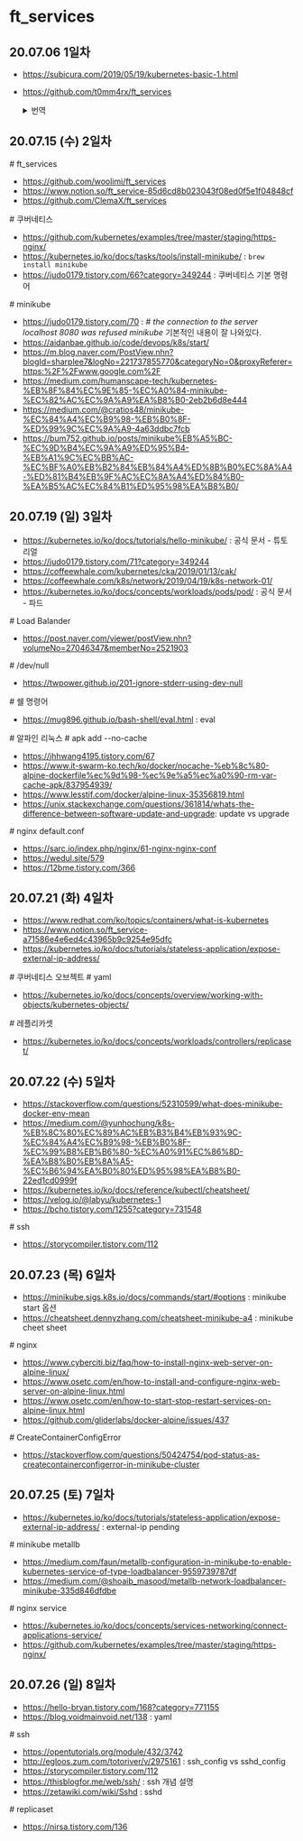 # ft_services

## 20.07.06 1일차

* https://subicura.com/2019/05/19/kubernetes-basic-1.html

* https://github.com/t0mm4rx/ft_services

    <details>
    <summary> 번역 </summary>

    ## 개요

    ### 도커와 쿠버네티스란?
    도커는 가벼운 가상머신을 실행할 수 있는 소프트웨어이다. dockerfile을 이용해서 컨테이너를 만들 수 있다. 컨테이너는 자체 메모리 공간과 스토리지가 있는 OS를 실행하는 가벼운 가상머신이다. 그러나 호스트 컴퓨터의 커널을 사용하는 점이 가상머신과 다르다. 컨테이너는 보다 빠르고 가볍다.

    많은 컨테이너와 서비스가 필요한 큰 앱을 실행하는 경우, 여러 컨테이너를 관리하는 방법이 필요하다. 자동으로 충돌한 컨테이너를 다시 시작하고, 컨테이너 간 데이터를 공유하고, 일부는 외부에서 가져올 수 있거나 없게 해야 한다. 이러한 이유로 쿠버네티스를 사용한다.

    쿠버네티스에는 다음이 존재한다:<br>
    * deployment: 도커 이미지의 n개 인스턴스를 실행하고 관리하는 개체. 예를 들어, 10개의 아파치 서버를 실행하고 관리하는 deployment.
    * service: deployment를 외부 또는 다른 컨테이너로 연결하는 개체. 예를 들어, 192.168.0.1을 10개의 아파치 서버에 연결하고 가장 적은 작업 부하를 가진 서버를 선택하는 것.
    * pod: deployment의 실행중인 인스턴스. 따라서 셸을 실행할 수 있다. pod는 자체 IP와 메모리 공간을 지닌다.

    위의 모든 개체들은 YAML 파일에 기술된다.

    minikube는 (쿠버네티스를 실행하고 virtualbox와의 호환성을 보장하는) 가상 머신을 만드는 데 사용되는 소프트웨어이다. 많은 tool이 있는 것이 특징인데, 예를 들어 당신의 pod가 어떻게 돌아가고 있는지 보여주는 대쉬보드와 같은 도구가 있다.

    ### 도커 기본 명령어
    ```
    docker build -t <이미지명> <도커파일위치>
    docker run -it <이미지명>
    docker run -it debian:apache -p 80:80
    docker images
    docker ps
    docker kill <컨테이너>
    docker system prune # 사용하지 않는 이미지나 캐시 삭제
    ```

    ### 쿠버네티스를 사용한 pod 관리
    ```
    # YAML 파일로부터 pod 생성하기
    kubectl create -f <YAML 파일>

    # pod 삭제하기
    kubectl delete deployment <deployment>
    kubectl delete service <service>

    # pod에서 셸 실행
    kubectl get pods
    kubectl exec -it <pod명> -- /bin/sh

    # 내 컴퓨터에서 pod로 파일 복사, 혹은 반대
    kubectl cp <pod명>:<파일> <to>
    kubectl cp <from> <pod명>:<to>

    # deployment 재실행
    kubectl rollout restart deployment <deployment명>

    # minikube 대쉬보드 실행
    minikube dashboard

    # 클러스터의 외부 IP 얻기
    minikube ip

    # minikube vm 리셋
    minikube delete
    ```

    ### 쿠버네티스로 IP를 관리하는 법
    쿠버네티스는 모든 컨테이너들을 연결하는 네트워크를 만든다. 각 컨테이너에는 고유한 개인 IP 주소가 있다. 네트워크는 (minikube ip로 얻을 수 있는) 외부 IP가 있다. 때로는 당신은 컨테이너를 다른 컨테이너와 연결하고 싶을 수 있다. 예를 들어, 당신은 컨테이너 안에 다른 컨테이너의 데이터베이스를 필요로 하는 웹사이트를 가지고 있다고 하자. 이럴 때엔 데이터베이스 컨테이너에 쉽게 접근할 수 있는 service를 만들어야 할 것이다.

    쿠버네티스 네트워크에서는 service에 IP가 아닌 서비스명으로 접근할 수 있다. 예를 들어, MySQL 컨테이너와 연결된 mysql 서비스가 있다. 이 컨테이너를 Nginx 컨테이너에서 접근하려면 다음과 같이 할 수 있다:

    ```
    mysql <database> -u <user> -p -h mysql
    mysql <database> -u <user> -p -h 127.0.0.10
    ```

    다른 예로, "test"라는 서비스와 포트 1000으로 호스트된 웹페이지가 있다고 하자. minikube ip는 192.168.0.1이다.
    ```
    # 컨테이너에서 웹페이지에 접근
    curl http://test:1000
    # 외부에서 웹페이지에 접근
    curl http://192.168.0.1:1000
    ```

    ### minikube와 도커 연결하기
    minikube는 도커 이미지를 실행할 특정 VM을 VirtualBox에 만든다. 당신은 당신의 셸과 minikube를 연결해야 한다. 다음 명령어를 통해 수행할 수 있다:
    ```
    eval $(minikube docker-env)
    ```
    다음을 통해 실행되고 있는지 테스트해볼 수 있다:
    ```
    docker images
    ```
    당신은 현재 환경에 연결된 모든 이미지를 확인할 수 있다.

    기본적으로 쿠버네티스 deployment는 온라인 도커 이미지를 찾지만, 우리는 사용자의 로컬 이미지를 로드하고자 한다. 당신은 컨테이너 객체에 "imagePullPolicy:Never"을 추가하여 이것을 수행할 수 있다.

    ## 컨테이너들

    ### Nginx
    ### FTPs
    ### Wordpress
    ### PHPMyAdmin
    ### Grafana

    </details>

## 20.07.15 (수) 2일차

\# ft_services

* https://github.com/woolimi/ft_services
* https://www.notion.so/ft_service-85d6cd8b023043f08ed0f5e1f04848cf
* https://github.com/ClemaX/ft_services

\# 쿠버네티스
* https://github.com/kubernetes/examples/tree/master/staging/https-nginx/
* https://kubernetes.io/ko/docs/tasks/tools/install-minikube/ : `brew install minikube`
* https://judo0179.tistory.com/66?category=349244 : 쿠버네티스 기본 명령어

\# minikube

* https://judo0179.tistory.com/70 : # *the connection to the server localhost 8080 was refused minikube* 기본적인 내용이 잘 나와있다.
* https://aidanbae.github.io/code/devops/k8s/start/
* https://m.blog.naver.com/PostView.nhn?blogId=sharplee7&logNo=221737855770&categoryNo=0&proxyReferer=https:%2F%2Fwww.google.com%2F
* https://medium.com/humanscape-tech/kubernetes-%EB%8F%84%EC%9E%85-%EC%A0%84-minikube-%EC%82%AC%EC%9A%A9%EA%B8%B0-2eb2b6d8e444
* https://medium.com/@cratios48/minikube-%EC%84%A4%EC%B9%98-%EB%B0%8F-%ED%99%9C%EC%9A%A9-4a63ddbc7fcb
* https://bum752.github.io/posts/minikube%EB%A5%BC-%EC%9D%B4%EC%9A%A9%ED%95%B4-%EB%A1%9C%EC%BB%AC-%EC%BF%A0%EB%B2%84%EB%84%A4%ED%8B%B0%EC%8A%A4-%ED%81%B4%EB%9F%AC%EC%8A%A4%ED%84%B0-%EA%B5%AC%EC%84%B1%ED%95%98%EA%B8%B0/

## 20.07.19 (일) 3일차

* https://kubernetes.io/ko/docs/tutorials/hello-minikube/ : 공식 문서 - 튜토리얼
* https://judo0179.tistory.com/71?category=349244
* https://coffeewhale.com/kubernetes/cka/2019/01/13/cak/
* https://coffeewhale.com/k8s/network/2019/04/19/k8s-network-01/
* https://kubernetes.io/ko/docs/concepts/workloads/pods/pod/ : 공식 문서 - 파드

\# Load Balander

* https://post.naver.com/viewer/postView.nhn?volumeNo=27046347&memberNo=2521903

\# /dev/null

* https://twpower.github.io/201-ignore-stderr-using-dev-null

\# 쉘 명령어

* https://mug896.github.io/bash-shell/eval.html : eval

\# 알파인 리눅스 \# apk add --no-cache

* https://jhhwang4195.tistory.com/67
* https://www.it-swarm-ko.tech/ko/docker/nocache-%eb%8c%80-alpine-dockerfile%ec%9d%98-%ec%9e%a5%ec%a0%90-rm-var-cache-apk/837954939/
* https://www.lesstif.com/docker/alpine-linux-35356819.html
* https://unix.stackexchange.com/questions/361814/whats-the-difference-between-software-update-and-upgrade: update vs upgrade

\# nginx default.conf

* https://sarc.io/index.php/nginx/61-nginx-nginx-conf
* https://wedul.site/579
* https://12bme.tistory.com/366

## 20.07.21 (화) 4일차

* https://www.redhat.com/ko/topics/containers/what-is-kubernetes
* https://www.notion.so/ft_service-a71586e4e6ed4c43965b9c9254e95dfc
* https://kubernetes.io/ko/docs/tutorials/stateless-application/expose-external-ip-address/

\# 쿠버네티스 오브젝트 \# yaml
* https://kubernetes.io/ko/docs/concepts/overview/working-with-objects/kubernetes-objects/

\# 레플리카셋
* https://kubernetes.io/ko/docs/concepts/workloads/controllers/replicaset/

## 20.07.22 (수) 5일차

* https://stackoverflow.com/questions/52310599/what-does-minikube-docker-env-mean
* https://medium.com/@yunhochung/k8s-%EB%8C%80%EC%89%AC%EB%B3%B4%EB%93%9C-%EC%84%A4%EC%B9%98-%EB%B0%8F-%EC%99%B8%EB%B6%80-%EC%A0%91%EC%86%8D-%EA%B8%B0%EB%8A%A5-%EC%B6%94%EA%B0%80%ED%95%98%EA%B8%B0-22ed1cd0999f
* https://kubernetes.io/ko/docs/reference/kubectl/cheatsheet/
* https://velog.io/@labyu/kubernetes-1
* https://bcho.tistory.com/1255?category=731548

\# ssh
* https://storycompiler.tistory.com/112

## 20.07.23 (목) 6일차

* https://minikube.sigs.k8s.io/docs/commands/start/#options : minikube start 옵션
* https://cheatsheet.dennyzhang.com/cheatsheet-minikube-a4 : minikube cheet sheet

\# nginx
* https://www.cyberciti.biz/faq/how-to-install-nginx-web-server-on-alpine-linux/
* https://www.osetc.com/en/how-to-install-and-configure-nginx-web-server-on-alpine-linux.html
* https://www.osetc.com/en/how-to-start-stop-restart-services-on-alpine-linux.html
* https://github.com/gliderlabs/docker-alpine/issues/437

\# CreateContainerConfigError
* https://stackoverflow.com/questions/50424754/pod-status-as-createcontainerconfigerror-in-minikube-cluster


## 20.07.25 (토) 7일차

* https://kubernetes.io/ko/docs/tutorials/stateless-application/expose-external-ip-address/ : external-ip pending

\# minikube metallb
* https://medium.com/faun/metallb-configuration-in-minikube-to-enable-kubernetes-service-of-type-loadbalancer-9559739787df
* https://medium.com/@shoaib_masood/metallb-network-loadbalancer-minikube-335d846dfdbe

\# nginx service
* https://kubernetes.io/ko/docs/concepts/services-networking/connect-applications-service/
* https://github.com/kubernetes/examples/tree/master/staging/https-nginx/

## 20.07.26 (일) 8일차

* https://hello-bryan.tistory.com/168?category=771155
* https://blog.voidmainvoid.net/138 : yaml

\# ssh
* https://opentutorials.org/module/432/3742
* http://egloos.zum.com/totoriver/v/2975161 : ssh_config vs sshd_config
* https://storycompiler.tistory.com/112
* https://thisblogfor.me/web/ssh/ : ssh 개념 설명
* https://zetawiki.com/wiki/Sshd : sshd

\# replicaset
* https://nirsa.tistory.com/136
